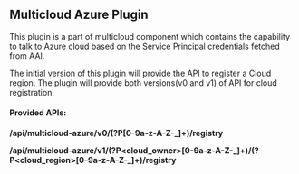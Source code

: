 ## Multicloud Azure Plugin
This plugin is a part of multicloud component which contains the capability to talk to Azure cloud based on the Service Principal credentials fetched from AAI.

The initial version of this plugin will provide the API to register a Cloud region. The plugin will provide both versions(v0 and v1) of API for cloud registration.

#### Provided APIs:

**/api/multicloud-azure/v0/(?P<vimid>[0-9a-z-A-Z\-\_]+)/registry**

**/api/multicloud-azure/v1/(?P<cloud_owner>[0-9a-z-A-Z\-\_]+)/(?P<cloud_region>[0-9a-z-A-Z\-\_]+)/registry**